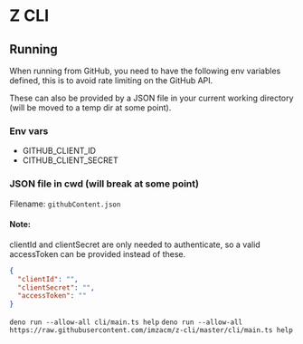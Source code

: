 # Z CLI

## Running

When running from GitHub, you need to have the following env variables defined, this is to avoid rate limiting on the GitHub API.

These can also be provided by a JSON file in your current working directory (will be moved to a temp dir at some point).

### Env vars

- GITHUB_CLIENT_ID
- CITHUB_CLIENT_SECRET

### JSON file in cwd (will break at some point)

Filename: ```githubContent.json```

#### Note:
clientId and clientSecret are only needed to authenticate, so a valid accessToken can be provided instead of these.

```json
{
  "clientId": "",
  "clientSecret": "",
  "accessToken": ""
}

```

```deno run --allow-all cli/main.ts help```
```deno run --allow-all https://raw.githubusercontent.com/imzacm/z-cli/master/cli/main.ts help```
